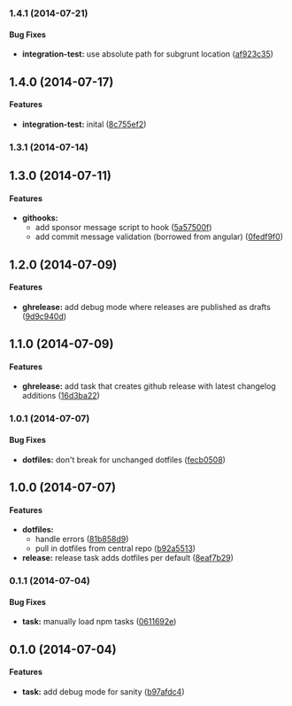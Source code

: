 <a name="1.4.1"></a>
### 1.4.1 (2014-07-21)


#### Bug Fixes

* **integration-test:** use absolute path for subgrunt location ([af923c35](git@github.com:hoodiehq/grunt-release-hoodie/commit/af923c35cfab0f1c49d787902431b35d43cd686d))


<a name="1.4.0"></a>
## 1.4.0 (2014-07-17)


#### Features

* **integration-test:** inital ([8c755ef2](git@github.com:hoodiehq/grunt-release-hoodie/commit/8c755ef249fa4cc0a0da7299dd8c6c8051f71b10))


<a name="1.3.1"></a>
### 1.3.1 (2014-07-14)


<a name="1.3.0"></a>
## 1.3.0 (2014-07-11)


#### Features

* **githooks:**
  * add sponsor message script to hook ([5a57500f](git@github.com:hoodiehq/grunt-release-hoodie/commit/5a57500fb1ca328a5ea850c954d3abafd023519c))
  * add commit message validation (borrowed from angular) ([0fedf9f0](git@github.com:hoodiehq/grunt-release-hoodie/commit/0fedf9f0f286f253e26136b9ccb89049c15c38fe))


<a name="1.2.0"></a>
## 1.2.0 (2014-07-09)


#### Features

* **ghrelease:** add debug mode where releases are published as drafts ([9d9c940d](git@github.com:hoodiehq/grunt-release-hoodie/commit/9d9c940d5b584b63d2e166c02a3e2e0a97554f33))


<a name="1.1.0"></a>
## 1.1.0 (2014-07-09)


#### Features

* **ghrelease:** add task that creates github release with latest changelog additions ([16d3ba22](git@github.com:hoodiehq/grunt-release-hoodie/commit/16d3ba22529d540607db3a51667262e84cf98a19))


<a name="1.0.1"></a>
### 1.0.1 (2014-07-07)


#### Bug Fixes

* **dotfiles:** don't break for unchanged dotfiles ([fecb0508](git@github.com:hoodiehq/grunt-release-hoodie/commit/fecb050877dc84921056e13169b444a011e11854))


<a name="1.0.0"></a>
## 1.0.0 (2014-07-07)


#### Features

* **dotfiles:**
  * handle errors ([81b858d9](git@github.com:hoodiehq/grunt-release-hoodie/commit/81b858d925fddb7595b72c5642be8d45c3dd6e95))
  * pull in dotfiles from central repo ([b92a5513](git@github.com:hoodiehq/grunt-release-hoodie/commit/b92a5513845989069277dd8579e2da6a22e002db))
* **release:** release task adds dotfiles per default ([8eaf7b29](git@github.com:hoodiehq/grunt-release-hoodie/commit/8eaf7b29a4def08447cac949bf17b187c2723758))


<a name="0.1.1"></a>
### 0.1.1 (2014-07-04)


#### Bug Fixes

* **task:** manually load npm tasks ([0611692e](git@github.com:hoodiehq/grunt-release-hoodie/commit/0611692eb64ac428ab6755b48d5553f8661c01f0))


<a name="0.1.0"></a>
## 0.1.0 (2014-07-04)


#### Features

* **task:** add debug mode for sanity ([b97afdc4](git@github.com:hoodiehq/grunt-release-hoodie/commit/b97afdc4c8ffcae7ee41bc7c5d1d8094108897b6))


